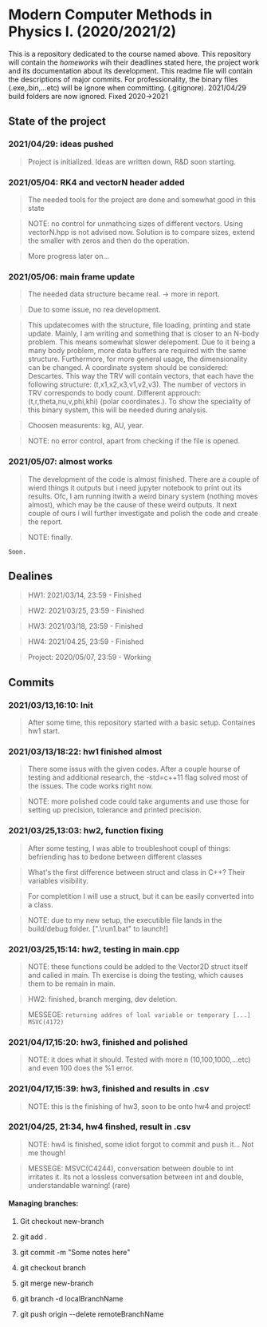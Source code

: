# Modern Computer Methods in Physics I. (2020/2021/2)

This is a repository dedicated to the course named above. This repository will contain the _homeworks_ wih their deadlines stated here, the project work and its documentation about its development. This readme file will contain the descriptions of major commits. For professionality, the binary files (.exe,.bin,...etc) will be ignore when committing. (.gitignore). 2021/04/29 build folders are now ignored. Fixed 2020->2021

## State of the project

### 2021/04/29: ideas pushed

> Project is initialized. Ideas are written down, R&D soon starting.

### 2021/05/04: RK4 and vectorN header added

> The needed tools for the project are done and somewhat good in this state

> NOTE: no control for unmathcing sizes of different vectors. Using vectorN.hpp is not advised now. Solution is to compare sizes, extend the smaller with zeros and then do the operation.

> More progress later on...

### 2021/05/06: main frame update

> The needed data structure became real. -> more in report.

> Due to some issue, no rea development.

> This updatecomes with the structure, file loading, printing and state update. Mainly, I am writing and something that is closer to an N-body problem. This means somewhat slower delepoment. Due to it being a many body problem, more data buffers are required with the same structure. Furthermore, for more general usage, the dimensionality can be changed. A coordinate system should be considered: Descartes. This way the TRV will contain vectors, that each have the following structure: (t,x1,x2,x3,v1,v2,v3). The number of vectors in TRV corresponds to body count. Different approuch: (t,r,theta,nu,v,phi,khi) (polar coordinates.). To show the speciality of this binary system, this will be needed during analysis.

> Choosen measurents: kg, AU, year.

> NOTE: no error control, apart from checking if the file is opened.

### 2021/05/07: almost works

> The development of the code is almost finished. There are a couple of wierd things it outputs but i need jupyter notebook to print out its results. Ofc, I am running itwith a weird binary system (nothing moves almost), which may be the cause of these weird outputs. It next couple of ours i will further investigate and polish the code and create the report.

> NOTE: finally.

```
Soon.
```
## Dealines
> HW1: 2021/03/14, 23:59 - Finished

> HW2: 2021/03/25, 23:59 - Finished

> HW3: 2021/03/18, 23:59 - Finished

> HW4: 2021/04.25, 23:59 - Finished

> Project: 2020/05/07, 23:59 - Working


## Commits

### 2021/03/13,16:10: Init
> After some time, this repository started with a basic setup. Containes hw1 start.

### 2021/03/13/18:22: hw1 finished almost
> There some issus with the given codes. After a couple hourse of testing and additional research, the -std=c++11 flag solved most of the issues. The code works right now.

> NOTE: more polished code could take arguments and use those for setting up precision, tolerance and printed precision.

### 2021/03/25,13:03: hw2, function fixing
> After some testing, I was able to troubleshoot coupl of things: befriending has to bedone between different classes

> What's the first difference between struct and class in C++? Their variables visibility.

> For completition I will use a struct, but it can be easily converted into a class.

> NOTE: due to my new setup, the executible file lands in the build/debug folder. [".\run1.bat" to launch!]

### 2021/03/25,15:14: hw2, testing in main.cpp
> NOTE: these functions could be added to the Vector2D struct itself and called in main. Th exercise is doing the testing, which causes them to be remain in main.

> HW2: finished, branch merging, dev deletion.

> MESSEGE: `returning addres of loal variable or temporary [...] MSVC(4172)`

### 2021/04/17,15:20: hw3, finished and polished

> NOTE: it does what it should. Tested with more n (10,100,1000,...etc) and even 100 does the %1 error.

### 2021/04/17,15:39: hw3, finished and results in .csv

> NOTE: this is the finishing of hw3, soon to be onto hw4 and project!

### 2021/04/25, 21:34, hw4 finshed, result in .csv

> NOTE: hw4 is finished, some idiot forgot to commit and push it... Not me though!

> MESSEGE: MSVC(C4244), conversation between double to int irritates it. Its not a lossless conversation between int and double, understandable warning! (rare)

#### Managing branches:
1. Git checkout new-branch
2. git add .
3. git commit -m "Some notes here"
4. git checkout branch
5. git merge new-branch

1. git branch -d localBranchName
2. git push origin --delete remoteBranchName